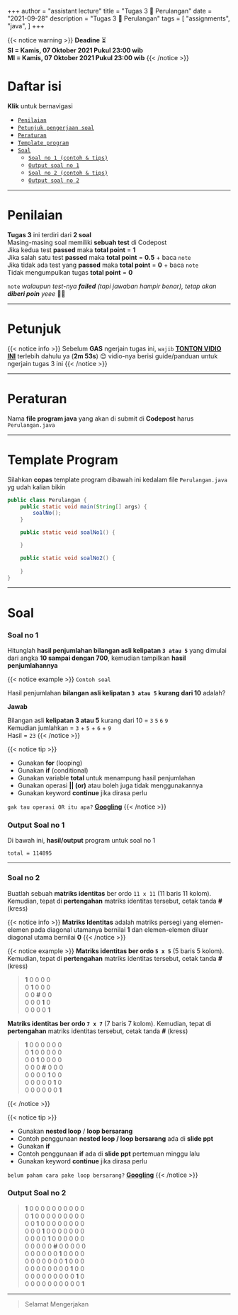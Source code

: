 +++
author = "assistant lecture"
title = "Tugas 3 📝 Perulangan"
date = "2021-09-28"
description = "Tugas 3 📝 Perulangan"
tags = [
    "assignments",
    "java",
]
+++

{{< notice warning >}}
**Deadine** ⏳ \
**SI = Kamis, 07 Oktober 2021 Pukul 23:00 wib** \
**MI = Kamis, 07 Oktober 2021 Pukul 23:00 wib**
{{< /notice >}}

# Daftar isi
**Klik** untuk bernavigasi

- [`Penilaian`](https://programming-concept.netlify.app/posts/tugas-3/#penilaian)
- [`Petunjuk pengerjaan soal`](https://programming-concept.netlify.app/posts/tugas-3/#petunjuk)
- [`Peraturan`](https://programming-concept.netlify.app/posts/tugas-3/#peraturan)
- [`Template program`](https://programming-concept.netlify.app/posts/tugas-3/#template-program)
- [`Soal`](https://programming-concept.netlify.app/posts/tugas-3/#soal)
    - [`Soal no 1 (contoh & tips)`](https://programming-concept.netlify.app/posts/tugas-3/#soal-no-1)
    - [`Output soal no 1`](https://programming-concept.netlify.app/posts/tugas-3/#output-soal-no-1)
    - [`Soal no 2 (contoh & tips)`](https://programming-concept.netlify.app/posts/tugas-3/#soal-no-2)
    - [`Output soal no 2`](https://programming-concept.netlify.app/posts/tugas-3/#output-soal-no-2)

---

# Penilaian
**Tugas 3** ini terdiri dari **2 soal**\
Masing-masing soal memiliki **sebuah test** di Codepost\
Jika kedua test **passed** maka **total point** = **1** \
Jika salah satu test **passed** maka **total point** = **0.5** + baca `note`\
Jika tidak ada test yang **passed** maka **total point** = **0** + baca `note`\
Tidak mengumpulkan tugas **total point** = **0**

`note` *walaupun test-nya **failed** (tapi jawaban hampir benar), tetap akan **diberi poin** yeee* 🎉🎉

---
# Petunjuk
{{< notice info >}}
Sebelum **GAS** ngerjain tugas ini, `wajib` **[TONTON VIDIO INI](https://www.youtube.com/watch?v=duP3DwdSAC4)** terlebih dahulu ya (**2m 53s**) 😊 vidio-nya berisi guide/panduan untuk ngerjain tugas 3 ini
{{< /notice >}}

---
# Peraturan
Nama **file program java** yang akan di submit di **Codepost** harus `Perulangan.java`

---
# Template Program
Silahkan **copas** template program dibawah ini kedalam file `Perulangan.java` yg udah kalian bikin

```java
public class Perulangan {
    public static void main(String[] args) {
        soalNo();
    }

    public static void soalNo1() {

    }

    public static void soalNo2() {
        
    }
}
```

---
# Soal
### Soal no 1
Hitunglah **hasil penjumlahan bilangan asli kelipatan `3 atau 5`** yang dimulai dari angka **10 sampai dengan 700**, kemudian tampilkan **hasil penjumlahannya**

{{< notice example >}}
`Contoh soal`

Hasil penjumlahan **bilangan asli kelipatan `3 atau 5` kurang dari 10** adalah?

**Jawab**

Bilangan asli **kelipatan 3 atau 5** kurang dari 10 = `3` `5` `6` `9`\
Kemudian jumlahkan = `3` + `5` + `6` + `9`\
Hasil = `23`
{{< /notice >}}

{{< notice tip >}}

- Gunakan **for** (looping)
- Gunakan **if** (conditional)
- Gunakan variable **total** untuk menampung hasil penjumlahan 
- Gunakan operasi **|| (or)** atau boleh juga tidak menggunakannya
- Gunakan keyword **continue** jika dirasa perlu

`gak tau operasi OR itu apa?` **[Googling](https://www.google.com)**
{{< /notice >}}

### Output Soal no 1
Di bawah ini, **hasil/output** program untuk soal no 1

`total = 114895`

---
### Soal no 2
Buatlah sebuah **matriks identitas** ber ordo `11 x 11` (11 baris 11 kolom). Kemudian, tepat di **pertengahan** matriks identitas tersebut, cetak tanda **#** (kress)

{{< notice info >}}
**Matriks Identitas** adalah matriks persegi yang elemen-elemen pada diagonal utamanya bernilai **1** dan elemen-elemen diluar diagonal utama bernilai **0**
{{< /notice >}}

{{< notice example >}}
**Matriks identitas ber ordo `5 x 5`** (5 baris 5 kolom). Kemudian, tepat di **pertengahan** matriks identitas tersebut, cetak tanda **#** (kress)

>**1** 0 0 0 0\
0 **1** 0 0 0\
0 0 **#** 0 0\
0 0 0 **1** 0\
0 0 0 0 **1**

**Matriks identitas ber ordo `7 x 7`** (7 baris 7 kolom). Kemudian, tepat di **pertengahan** matriks identitas tersebut, cetak tanda **#** (kress)

>**1** 0 0 0 0 0 0\
0 **1** 0 0 0 0 0\
0 0 **1** 0 0 0 0\
0 0 0 **#** 0 0 0\
0 0 0 0 **1** 0 0\
0 0 0 0 0 **1** 0\
0 0 0 0 0 0 **1**

{{< /notice >}}

{{< notice tip >}}
- Gunakan **nested loop** / **loop bersarang**
- Contoh penggunaan **nested loop / loop bersarang** ada di **slide ppt**
- Gunakan **if**
- Contoh penggunaan **if** ada di **slide ppt** pertemuan minggu lalu
- Gunakan keyword **continue** jika dirasa perlu

`belum paham cara pake loop bersarang?` **[Googling](https://www.google.com)**
{{< /notice >}}

### Output Soal no 2

>**1** 0 0 0 0 0 0 0 0 0 0\
0 **1** 0 0 0 0 0 0 0 0 0\
0 0 **1** 0 0 0 0 0 0 0 0\
0 0 0 **1** 0 0 0 0 0 0 0\
0 0 0 0 **1** 0 0 0 0 0 0\
0 0 0 0 0 **#** 0 0 0 0 0\
0 0 0 0 0 0 **1** 0 0 0 0\
0 0 0 0 0 0 0 **1** 0 0 0\
0 0 0 0 0 0 0 0 **1** 0 0\
0 0 0 0 0 0 0 0 0 **1** 0\
0 0 0 0 0 0 0 0 0 0 **1**

---
>Selamat Mengerjakan